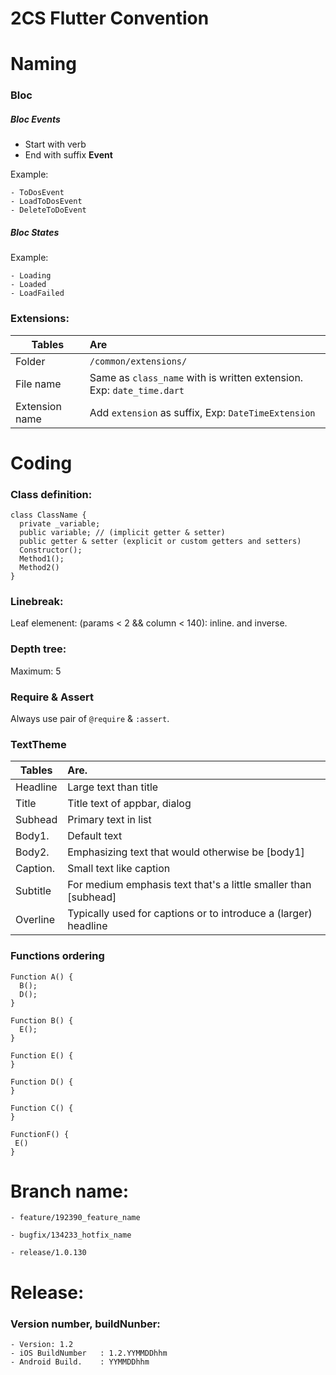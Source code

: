 # 2CS Flutter Convention

# Naming

### Bloc

##### Bloc Events

- Start with verb 
- End with suffix **Event**

Example:
```
- ToDosEvent
- LoadToDosEvent
- DeleteToDoEvent
```

##### Bloc States

Example:
```
- Loading
- Loaded
- LoadFailed
```


### Extensions:

| Tables   |Are			                 |
|----------|:---------------------------|
| Folder   |`/common/extensions/` 	    | 
| File name |Same as `class_name` with is written extension. Exp: `date_time.dart` | 
| Extension name |Add `extension` as suffix, Exp: `DateTimeExtension` | 

# Coding

### Class definition:
```
class ClassName {
  private _variable;
  public variable; // (implicit getter & setter)
  public getter & setter (explicit or custom getters and setters)
  Constructor();
  Method1();
  Method2()
}
```

### Linebreak:
Leaf elemenent: (params < 2 && column < 140): inline. and inverse.

### Depth tree: 
Maximum: 5

### Require & Assert
Always use pair of `@require` & `:assert`.

### TextTheme
| Tables   |Are.                                                            |
|----------|:---------------------------------------------------------------|
| Headline |Large text than title                                           | 
| Title    |    Title text of appbar, dialog                                | 
| Subhead  | Primary text in list                                           |
| Body1.   | Default text                                                   |
| Body2.   | Emphasizing text that would otherwise be [body1]               |
| Caption. | Small text like caption                                        |
| Subtitle | For medium emphasis text that's a little smaller than [subhead]|
| Overline | Typically used for captions or to introduce a (larger) headline|
  
### Functions ordering
```
Function A() {
  B();
  D();
}

Function B() {
  E();
}

Function E() {
}

Function D() {
}

Function C() {
}

FunctionF() {
 E()
}
```
# Branch name:
```
- feature/192390_feature_name

- bugfix/134233_hotfix_name

- release/1.0.130
```

# Release:

### Version number, buildNunber:
```
- Version: 1.2
- iOS BuildNumber	: 1.2.YYMMDDhhm
- Android Build.    : YYMMDDhhm
```
